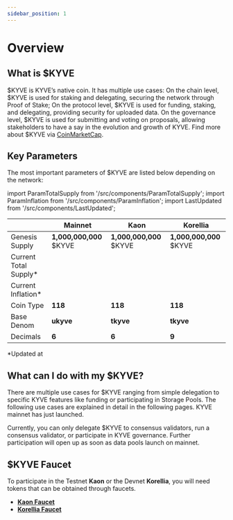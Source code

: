 ```yaml
---
sidebar_position: 1
---
```


# Overview

## What is \$KYVE

\$KYVE is KYVE’s native coin. It has multiple use cases:
On the chain level, \$KYVE is used for staking and delegating, securing the network through Proof of Stake;
On the protocol level, \$KYVE is used for funding, staking, and delegating, providing security for uploaded data.
On the governance level, \$KYVE is used for submitting and voting on proposals, allowing stakeholders to have a say in the evolution and growth of KYVE.
Find more about \$KYVE via [CoinMarketCap](https://coinmarketcap.com/currencies/kyve-network).

## Key Parameters

The most important parameters of \$KYVE are listed below depending on the network:

import ParamTotalSupply from '/src/components/ParamTotalSupply';
import ParamInflation from '/src/components/ParamInflation';
import LastUpdated from '/src/components/LastUpdated';

|                        | Mainnet                                                                                    | Kaon                                                                                            | Korellia                                                                                            |
| ---------------------- | ------------------------------------------------------------------------------------------ | ----------------------------------------------------------------------------------------------- | --------------------------------------------------------------------------------------------------- |
| Genesis Supply         | **1,000,000,000** \$KYVE                                                                    | **1,000,000,000** \$KYVE                                                                         | **1,000,000,000** \$KYVE                                                                             |
| Current Total Supply\* | <ParamTotalSupply networkUrl="https://api-eu-1.kyve.network" denom="ukyve" decimals={6} /> | <ParamTotalSupply networkUrl="https://api-eu-1.kaon.kyve.network" denom="tkyve" decimals={6} /> | <ParamTotalSupply networkUrl="https://api-eu-1.korellia.kyve.network" denom="tkyve" decimals={9} /> |
| Current Inflation\*    | <ParamInflation networkUrl="https://api-eu-1.kyve.network" />                              | <ParamInflation networkUrl="https://api-eu-1.kaon.kyve.network" />                              | <ParamInflation networkUrl="https://api-eu-1.korellia.kyve.network" />                              |
| Coin Type              | **118**                                                                                    | **118**                                                                                         | **118**                                                                                             |
| Base Denom             | **ukyve**                                                                                  | **tkyve**                                                                                       | **tkyve**                                                                                           |
| Decimals               | **6**                                                                                      | **6**                                                                                           | **9**                                                                                               |

\*Updated at **<LastUpdated />**

## What can I do with my \$KYVE?

There are multiple use cases for \$KYVE ranging from simple delegation to specific KYVE features like funding or participating in Storage Pools. The following use cases are explained in detail in the following pages. KYVE mainnet has just launched.

Currently, you can only delegate \$KYVE to consensus validators, run a consensus validator, or participate in KYVE governance. Further participation will open up as soon as data pools launch on mainnet.

## \$KYVE Faucet

To participate in the Testnet **Kaon** or the Devnet **Korellia**, you will need tokens that can be obtained through faucets.

- **[Kaon Faucet](https://app.kaon.kyve.network/#/faucet)**
- **[Korellia Faucet](https://app.korellia.kyve.network/#/faucet)**